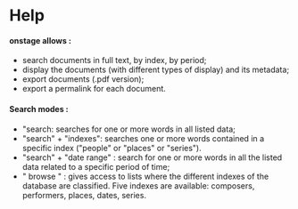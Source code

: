 # Help
#### onstage allows :
* search documents in full text, by index, by period;
* display the documents (with different types of display) and its metadata;
* export documents (.pdf version);
* export a permalink for each document.
#### Search modes :
* "search: searches for one or more words in all listed data;
* "search" + "indexes": searches one or more words contained in a specific index ("people" or "places" or "series").
* "search" + "date range" : search for one or more words in all the listed data related to a specific period of time;
* " browse " : gives access to lists where the different indexes of the database are classified. Five indexes are available: composers, performers, places, dates, series.
